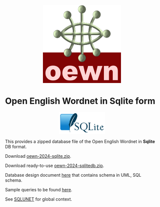 <p align="center">
<img width="256" height="256" src="images/oewn.png">
</p>

# Open English Wordnet in Sqlite form

<p align="center">
<img width="150"src="images/SQLite.png">
</p>

This provides a zipped database file of the Open English Wordnet in **Sqlite**  DB format.

Download [oewn-2024-sqlite.zip](https://x-englishwordnet.github.io/sqlite/oewn-2024-sqlite-2.2.2.zip).

Download ready-to-use [oewn-2024-sqlitedb.zip](https://x-englishwordnet.github.io/sqlite/oewn-2024-sqlitedb-2.2.2.zip).

Database design document [here](oewn.pdf) that contains schema in UML, SQL schema.

Sample queries to be found [here](oewn-queries.pdf).

See [SQLUNET](http://sqlunet.sourceforge.net/) for global context.